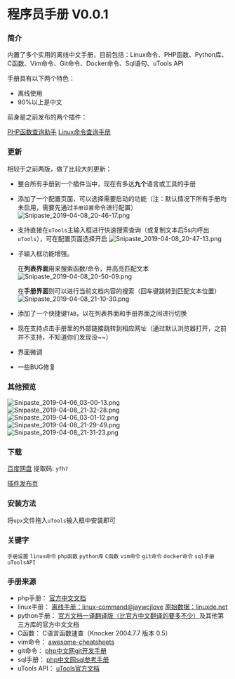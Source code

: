 # 程序员手册 V0.0.1

### 简介

内置了多个实用的离线中文手册，目前包括：Linux命令、PHP函数、Python库、C函数、Vim命令、Git命令、Docker命令、Sql语句、uTools API

手册具有以下两个特色：

- 离线使用
- 90%以上是中文

前身是之前发布的两个插件：

[PHP函数查询助手](https://yuanliao.info/d/329) [Linux命令查询手册](https://yuanliao.info/d/336)

### 更新

相较于之前两版，做了比较大的更新：

- 整合所有手册到一个插件当中，现在有多达**九个**语言或工具的手册
- 添加了一个配置页面，可以选择需要启动的功能（注：默认情况下所有手册均未启用，需要先通过`手册设置`命令进行配置）
![Snipaste_2019-04-08_20-46-17.png](https://i.loli.net/2019/04/08/5cab4e92369df.png)


- 支持直接在`uTools`主输入框进行快速搜索查询（或复制文本后5s内呼出`uTools`），可在配置页面选择开启
![Snipaste_2019-04-08_20-47-13.png](https://i.loli.net/2019/04/08/5cab4f6fac77e.png)

- 子输入框功能增强。

  在**列表界面**用来搜索函数/命令，并高亮匹配文本
![Snipaste_2019-04-08_20-50-09.png](https://i.loli.net/2019/04/08/5cab4f9789d08.png)

  在**手册界面**则可以进行当前文档内容的搜索（回车键跳转到匹配文本位置）
![Snipaste_2019-04-08_21-10-30.png](https://i.loli.net/2019/04/08/5cab4fa84d2ac.png)

- 添加了一个快捷键`TAB`，以在列表界面和手册界面之间进行切换

- 现在支持点击手册里的外部链接跳转到相应网址（通过默认浏览器打开，之前并不支持，不知道你们发现没~~）

- 界面微调

- 一些BUG修复

### 其他预览

![Snipaste_2019-04-06_03-00-13.png](https://i.loli.net/2019/04/06/5ca7a6e44d6af.png)
![Snipaste_2019-04-08_21-32-28.png](https://i.loli.net/2019/04/08/5cab4d73b0c8e.png)
![Snipaste_2019-04-06_03-01-12.png](https://i.loli.net/2019/04/06/5ca7a6f7bcdf4.png)
![Snipaste_2019-04-08_21-29-49.png](https://i.loli.net/2019/04/08/5cab4d354abe7.png)
![Snipaste_2019-04-08_21-31-23.png](https://i.loli.net/2019/04/08/5cab4d4b93e34.png)



### 下载

[百度网盘](https://pan.baidu.com/s/188sFN_oktGulGTdvnCQPqw) 提取码: `yfh7`

[插件发布页](https://yuanliao.info/d/356)

### 安装方法

将`upx`文件拖入`uTools`输入框中安装即可

### 关键字

`手册设置` `linux命令` `php函数` `python库` `C函数` `vim命令` `git命令` `docker命令` `sql手册` `uToolsAPI`

### 手册来源

- php手册：     [官方中文文档](https://www.php.net/download-docs.php)
- linux手册：   [离线手册：linux-command@jaywcjlove](https://github.com/jaywcjlove/linux-command)  [原始数据：linuxde.net](http://man.linuxde.net/)
- python手册：  [官方文档一译翻译版（比官方中文翻译的要多不少）](https://yiyibooks.cn/xx/python_352/library/index.html)及其他第三方库的官方中文文档
- C函数：       C语言函数速查（Knocker 2004.7.7 版本 0.5）
- vim命令：     [awesome-cheatsheets](https://github.com/skywind3000/awesome-cheatsheets/blob/master/editors/vim.txt)
- git命令：     [php中文网git开发手册](http://www.php.cn/manual/view/34942.html)
- sql手册：     [php中文网sql参考手册](http://www.php.cn/manual/view/21301.html)
- uTools API： [uTools官方文档](https://u.tools/docs/developer/api.html)